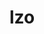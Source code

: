 ---
title: "lzo"
layout: cache
categories: [package, develop-2023-09-03]
meta: {"versions": ["2.10"], "compilers": ["gcc@=11.1.0", "gcc@=7.3.1", "gcc@=7.5.0", "oneapi@=2023.2.0"], "oss": ["amzn2", "ubuntu18.04", "ubuntu20.04"], "platforms": ["linux"], "targets": ["aarch64", "neoverse_n1", "ppc64le", "x86_64", "x86_64_v3"], "stacks": ["aws-isc", "aws-isc-aarch64", "data-vis-sdk", "e4s", "e4s-oneapi", "e4s-power", "radiuss", "root"], "num_specs": 7, "num_specs_by_stack": {"aws-isc-aarch64": 2, "root": 7, "aws-isc": 1, "radiuss": 1, "e4s-power": 1, "e4s": 1, "data-vis-sdk": 1, "e4s-oneapi": 1}}
spec_details: [{"hash": "rrxxywaxsshryzag3tysv37nmkfcpaad", "compiler": "gcc@=7.3.1", "versions": ["2.10"], "os": "amzn2", "platform": "linux", "target": "aarch64", "variants": ["build_system=autotools", "libs=shared,static"], "stacks": ["aws-isc-aarch64", "root"], "size": "-", "tarball": "https://binaries.spack.io/releases/develop-2023-09-03/build_cache/linux-amzn2-aarch64/gcc-7.3.1/lzo-2.10/linux-amzn2-aarch64-gcc-7.3.1-lzo-2.10-rrxxywaxsshryzag3tysv37nmkfcpaad.spack"}, {"hash": "wsih2mnzohdsjogriwcaonyula5srvia", "compiler": "gcc@=7.3.1", "versions": ["2.10"], "os": "amzn2", "platform": "linux", "target": "neoverse_n1", "variants": ["build_system=autotools", "libs=shared,static"], "stacks": ["aws-isc-aarch64", "root"], "size": "-", "tarball": "https://binaries.spack.io/releases/develop-2023-09-03/build_cache/linux-amzn2-neoverse_n1/gcc-7.3.1/lzo-2.10/linux-amzn2-neoverse_n1-gcc-7.3.1-lzo-2.10-wsih2mnzohdsjogriwcaonyula5srvia.spack"}, {"hash": "pfkhmbpq52f2t43y6ymmfbi72u6dhnnd", "compiler": "gcc@=7.3.1", "versions": ["2.10"], "os": "amzn2", "platform": "linux", "target": "x86_64_v3", "variants": ["build_system=autotools", "libs=shared,static"], "stacks": ["aws-isc", "root"], "size": "-", "tarball": "https://binaries.spack.io/releases/develop-2023-09-03/build_cache/linux-amzn2-x86_64_v3/gcc-7.3.1/lzo-2.10/linux-amzn2-x86_64_v3-gcc-7.3.1-lzo-2.10-pfkhmbpq52f2t43y6ymmfbi72u6dhnnd.spack"}, {"hash": "6kgs3qpyoslwbgddruffwijwrud3yflp", "compiler": "gcc@=7.5.0", "versions": ["2.10"], "os": "ubuntu18.04", "platform": "linux", "target": "x86_64_v3", "variants": ["build_system=autotools", "libs=shared,static"], "stacks": ["root", "radiuss"], "size": "-", "tarball": "https://binaries.spack.io/releases/develop-2023-09-03/build_cache/linux-ubuntu18.04-x86_64_v3/gcc-7.5.0/lzo-2.10/linux-ubuntu18.04-x86_64_v3-gcc-7.5.0-lzo-2.10-6kgs3qpyoslwbgddruffwijwrud3yflp.spack"}, {"hash": "sxtlidrjlm4avyfn4xkjtnq3uvxx6tw5", "compiler": "gcc@=11.1.0", "versions": ["2.10"], "os": "ubuntu20.04", "platform": "linux", "target": "ppc64le", "variants": ["build_system=autotools", "libs=shared,static"], "stacks": ["root", "e4s-power"], "size": "-", "tarball": "https://binaries.spack.io/releases/develop-2023-09-03/build_cache/linux-ubuntu20.04-ppc64le/gcc-11.1.0/lzo-2.10/linux-ubuntu20.04-ppc64le-gcc-11.1.0-lzo-2.10-sxtlidrjlm4avyfn4xkjtnq3uvxx6tw5.spack"}, {"hash": "fnt6rlbosycaikvfzeuccd7grpqfmz5y", "compiler": "gcc@=11.1.0", "versions": ["2.10"], "os": "ubuntu20.04", "platform": "linux", "target": "x86_64_v3", "variants": ["build_system=autotools", "libs=shared,static"], "stacks": ["root", "e4s", "data-vis-sdk"], "size": "-", "tarball": "https://binaries.spack.io/releases/develop-2023-09-03/build_cache/linux-ubuntu20.04-x86_64_v3/gcc-11.1.0/lzo-2.10/linux-ubuntu20.04-x86_64_v3-gcc-11.1.0-lzo-2.10-fnt6rlbosycaikvfzeuccd7grpqfmz5y.spack"}, {"hash": "fxmwutvitzdzfykvfyay5pohppzqdute", "compiler": "oneapi@=2023.2.0", "versions": ["2.10"], "os": "ubuntu20.04", "platform": "linux", "target": "x86_64", "variants": ["build_system=autotools", "libs=shared,static"], "stacks": ["root", "e4s-oneapi"], "size": "-", "tarball": "https://binaries.spack.io/releases/develop-2023-09-03/build_cache/linux-ubuntu20.04-x86_64/oneapi-2023.2.0/lzo-2.10/linux-ubuntu20.04-x86_64-oneapi-2023.2.0-lzo-2.10-fxmwutvitzdzfykvfyay5pohppzqdute.spack"}]
---